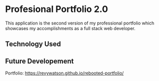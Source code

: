 # Profesional Portfolio 2.0
This application is the second version of my professional portfolio which showcases my accomplishments as a full stack web developer.

## Technology Used

## Future Developement

Portfolio: https://revywatson.github.io/rebooted-portfolio/
